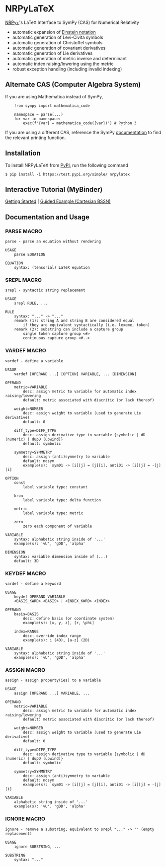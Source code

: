 # NRPyLaTeX

[NRPy+](https://github.com/zachetienne/nrpytutorial)'s LaTeX Interface to SymPy (CAS) for Numerical Relativity

- automatic expansion of [Einstein notation](https://en.wikipedia.org/wiki/Einstein_notation)
- automatic generation of Levi-Civita symbols
- automatic generation of Christoffel symbols
- automatic generation of covariant derivatives
- automatic generation of Lie derivatives
- automatic generation of metric inverse and determinant
- automatic index raising/lowering using the metric
- robust exception handling (including invalid indexing)

## Alternate CAS (Computer Algebra System)

If you are using Mathematica instead of SymPy,

        from sympy import mathematica_code
        
        namespace = parse(...)
        for var in namespace:
            exec(f'{var} = mathematica_code({var})') # Python 3

If you are using a different CAS, reference the SymPy [documentation]((https://docs.sympy.org/latest/modules/printing.html)) to find the relevant printing function.

## Installation

To install NRPyLaTeX from [PyPI](https://test.pypi.org/project/nrpylatex/), run the following command

    $ pip install -i https://test.pypi.org/simple/ nrpylatex

## Interactive Tutorial (MyBinder)

[Getting Started](https://mybinder.org/v2/gh/zachetienne/nrpytutorial/HEAD?filepath=Tutorial-LaTeX_Parser_Interface.ipynb) | [Guided Example (Cartesian BSSN)](https://mybinder.org/v2/gh/zachetienne/nrpytutorial/HEAD?filepath=Tutorial-LaTeX_Interface_Example-BSSN_Cartesian.ipynb)

## Documentation and Usage

### PARSE MACRO
    parse - parse an equation without rendering

    USAGE
        parse EQUATION

    EQUATION
        syntax: (tensorial) LaTeX equation

### SREPL MACRO
    srepl - syntactic string replacement

    USAGE
        srepl RULE, ...
    
    RULE
        syntax: "..." -> "..."
        remark (1): string A and string B are considered equal
            if they are equivalent syntactically (i.e. lexeme, token)
        remark (2): substring can include a capture group
            single token capture group <#>
            continuous capture group <#..>

### VARDEF MACRO
    vardef - define a variable

    USAGE
        vardef [OPERAND ...] [OPTION] VARIABLE, ... [DIMENSION]

    OPERAND
        metric=VARIABLE
            desc: assign metric to variable for automatic index raising/lowering
            default: metric associated with diacritic (or lack thereof)

        weight=NUMBER
            desc: assign weight to variable (used to generate Lie derivative)
            default: 0

        diff_type=DIFF_TYPE
            desc: assign derivative type to variable {symbolic | dD (numeric) | dupD (upwind)}
            default: symbolic

        symmetry=SYMMETRY
            desc: assign (anti)symmetry to variable
            default: nosym
            example(s):  sym01 -> [i][j] = [j][i], anti01 -> [i][j] = -[j][i]

    OPTION
        const
            label variable type: constant

        kron
            label variable type: delta function

        metric
            label variable type: metric

        zero
            zero each component of variable

    VARIABLE
        syntax: alphabetic string inside of '...'
        example(s): 'vU', 'gDD', 'alpha'

    DIMENSION
        syntax: variable dimension inside of (...)
        default: 3D

### KEYDEF MACRO
    vardef - define a keyword

    USAGE
        keydef OPERAND VARIABLE
        <BASIS_KWRD> <BASIS> | <INDEX_KWRD> <INDEX>

    OPERAND
        basis=BASIS
            desc: define basis (or coordinate system)
            example(s): [x, y, z], [r, \phi]

        index=RANGE
            desc: override index range
            example(s): i (4D), [a-z] (2D)

    VARIABLE
        syntax: alphabetic string inside of '...'
        example(s): 'vU', 'gDD', 'alpha'

### ASSIGN MACRO
    assign - assign property(ies) to a variable

    USAGE
        assign [OPERAND ...] VARIABLE, ...

    OPERAND
        metric=VARIABLE
            desc: assign metric to variable for automatic index raising/lowering
            default: metric associated with diacritic (or lack thereof)

        weight=NUMBER
            desc: assign weight to variable (used to generate Lie derivative)
            default: 0

        diff_type=DIFF_TYPE
            desc: assign derivative type to variable {symbolic | dD (numeric) | dupD (upwind)}
            default: symbolic

        symmetry=SYMMETRY
            desc: assign (anti)symmetry to variable
            default: nosym
            example(s):  sym01 -> [i][j] = [j][i], anti01 -> [i][j] = -[j][i]

    VARIABLE
        alphabetic string inside of '...'
        example(s): 'vU', 'gDD', 'alpha'

### IGNORE MACRO
    ignore - remove a substring; equivalent to srepl "..." -> "" (empty replacement)

    USAGE
        ignore SUBSTRING, ...
    
    SUBSTRING
        syntax: "..."
